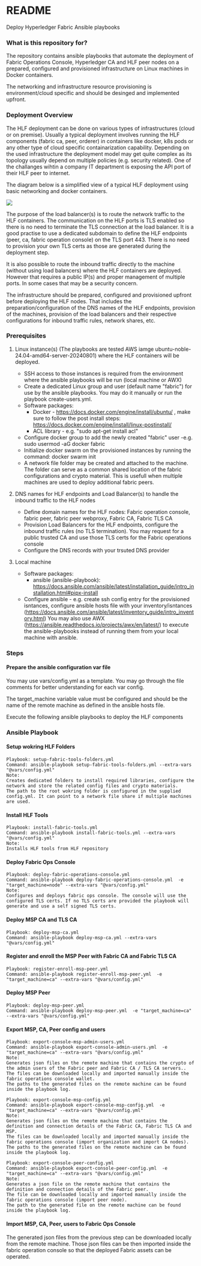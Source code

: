 # README #

Deploy Hyperledger Fabric Ansible playbooks

### What is this repository for? ###

The repository contains ansible playbooks that automate the deployment of Fabric Operations Console, Hyperledger CA and HLF peer nodes on a prepared, configured and provisioned infrastructure on Linux machines in Docker containers.

The networking and infrastructure resource provisioning is environment/cloud specific and should be desinged and implemented upfront.

### Deployment Overview

The HLF deployment can be done on various types of infrastructures (cloud or on premise). Usually a typical deployment involves running the HLF components (fabric ca, peer, orderer) in containers like docker, k8s pods or any other type of cloud specific containarization capability. Depending on the used infrastructure the deployment model may get quite complex as its topology usually depend on multiple policies (e.g. security related).
One of the challanges wihtin a company IT department is exposing the API port of their HLF peer to internet. 

The diagram below is a simplified view of a typical HLF deployment using basic networking and docker containers.

![](docs/LandscapeModel.jpg?raw=true)

The purpose of the load balancer(s) is to route the network traffic to the HLF containers. The communication on the HLF ports is TLS enabled so there is no need to terminate the TLS connection at the load balancer.
It is a good practise to use a dedicated subdomain to define the HLF endpoints (peer, ca, fabric operation console) on the TLS port 443. There is no need to provision your own TLS certs as those are generated during the deployment step.

It is also possible to route the inbound traffic directly to the machine (without using load balancers) where the HLF containers are deployed. However that requires a public IP(s) and proper management of multiple ports. In some cases that may be a security concern.

The infrastructure should be prepared, configured and provisioned upfront before deploying the HLF nodes. That includes the preparation/configuration of the DNS names of the HLF endpoints, provision of the machines, provision of the load balancers and their respective configurations for inbound traffic rules, network shares, etc.

### Prerequisites ###
1. Linux instance(s) (The playbooks are tested AWS iamge ubuntu-noble-24.04-amd64-server-20240801) where the HLF containers will be deployed.
    - SSH access to those instances is required from the environment where the ansible playbooks will be run (local machine or AWX)
    - Create a dedicated Linux group and user (default name "fabric") for use by the ansible playbooks. You may do it manually or run the playbook create-users.yml.
    - Software packages:
        - Docker - https://docs.docker.com/engine/install/ubuntu/ , make sure to follow the post install steps: https://docs.docker.com/engine/install/linux-postinstall/
        - ACL library - e.g. "sudo apt-get install acl"
    - Configure docker group to add the newly created "fabric" user  -e.g. sudo usermod -aG docker fabric
    - Initialize docker swarm on the provisioned instances by running the command: docker swarm init
    - A network file folder may be created and attached to the machine. The folder can serve as a common shared location of the fabric configurations and crypto material. This is usefull when multiple machines are used to deploy additional fabric peers.

2. DNS names for HLF endpoints and Load Balancer(s) to handle the inbound traffic to the HLF nodes
    - Define domain names for the HLF nodes: Fabric operation console, fabric peer, fabric peer webproxy, Fabric CA, Fabric TLS CA
    - Provision Load Balancers for the HLF endpoints, configure the inbound traffic rules (no TLS termination). You may request for a public trusted CA and use those TLS certs for the Fabric operations console
    - Configure the DNS records with your trsuted DNS provider

3. Local machine
    - Software packages:
        - ansible (ansible-playbook): https://docs.ansible.com/ansible/latest/installation_guide/intro_installation.html#pipx-install
    - Configure ansible - e.g. create ssh config entry for the provisioned isntances, configure ansible hosts file with your inventory/isntances (https://docs.ansible.com/ansible/latest/inventory_guide/intro_inventory.html)
You may also use AWX (https://ansible.readthedocs.io/projects/awx/en/latest/) to execute the ansible-playbooks instead of running them from your local machine with ansible.


### Steps ###

#### Prepare the ansible configuration var file

You may use vars/config.yml as a template. You may go through the file comments for better understanding for each var config.

The target_machine variable value must be configured and should be the name of the remote machine as defined in the ansible hosts file.

Execute the following ansible playbooks to deploy the HLF components

### Ansible Playbook ###
#### Setup wokring HLF Folders
```
Playbook: setup-fabric-tools-folders.yml
Command: ansible-playbook setup-fabric-tools-folders.yml --extra-vars "@vars/config.yml"
Note: 
Creates dedicated folders to install required libraries, configure the network and store the related config files and crypto materials.
The path to the root wokring folder is configured in the supplied config.yml. It can point to a network file share if multiple machines are used.
```

#### Install HLF Tools
```
Playbook: install-fabric-tools.yml
Command: ansible-playbook install-fabric-tools.yml --extra-vars "@vars/config.yml"
Note: 
Installs HLF tools from HLF repository
```
#### Deploy Fabric Ops Console
```
Playbook: deploy-fabric-operations-console.yml
Command: ansible-playbook deploy-fabric-operations-console.yml  -e "target_machine=node" --extra-vars "@vars/config.yml"
Note: 
Configures and deploys fabric ops console. The console will use the configured TLS certs. If no TLS certs are provided the playbook will generate and use a self signed TLS certs.
```
#### Deploy MSP CA and TLS CA
```
Playbook: deploy-msp-ca.yml
Command: ansible-playbook deploy-msp-ca.yml --extra-vars "@vars/config.yml"
```

#### Register and enroll the MSP Peer with Fabric CA and Fabric TLS CA
```
Playbook: register-enroll-msp-peer.yml
Command: ansible-playbook register-enroll-msp-peer.yml  -e "target_machine=ca" --extra-vars "@vars/config.yml"
```

#### Deploy MSP Peer
```
Playbook: deploy-msp-peer.yml
Command: ansible-playbook deploy-msp-peer.yml  -e "target_machine=ca" --extra-vars "@vars/config.yml"
```

#### Export MSP, CA, Peer config and users
```
Playbook: export-console-msp-admin-users.yml
Command: ansible-playbook export-console-admin-users.yml  -e "target_machine=ca" --extra-vars "@vars/config.yml"
Note: 
Generates json files on the remote machine that contains the crypto of the admin users of the Fabric peer and Fabric CA / TLS CA servers..
The files can be downloaded locally and imported manually inside the fabric operations console wallet.
The paths to the generated files on the remote machine can be found inside the playbook log.
```

```
Playbook: export-console-msp-config.yml
Command: ansible-playbook export-console-msp-config.yml  -e "target_machine=ca" --extra-vars "@vars/config.yml"
Note: 
Generates json files on the remote machine that contains the definition and connection details of the Fabric CA, Fabric TLS CA and MSP.
The files can be downloaded locally and imported manually inside the fabric operations console (import organization and import CA nodes).
The paths to the generated files on the remote machine can be found inside the playbook log.
```

```
Playbook: export-console-peer-config.yml
Command: ansible-playbook export-console-peer-config.yml  -e "target_machine=ca" --extra-vars "@vars/config.yml"
Note:
Generates a json file on the remote machine that contains the definition and connection details of the Fabric peer.
The file can be downloaded locally and imported manually inside the fabric operations console (import peer node).
The path to the generated file on the remote machine can be found inside the playbook log.
```

#### Import MSP, CA, Peer, users to Fabric Ops Console

The generated json files from the previous step can be downloaded locally from the remote machine. Those json files can be then imported inside the fabric operation console so that the deployed Fabric assets can be operated.




